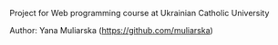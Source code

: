 Project for Web programming course at Ukrainian Catholic University

Author: Yana Muliarska (https://github.com/muliarska)
